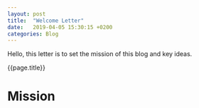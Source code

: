 ```yaml
---
layout: post
title:  "Welcome Letter"
date:   2019-04-05 15:30:15 +0200
categories: Blog
---
```

Hello, this letter is to set the mission of this blog and key ideas.

{{page.title}}

<h1>Mission</h1>